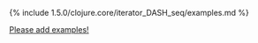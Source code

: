 {% include 1.5.0/clojure.core/iterator_DASH_seq/examples.md %}

[Please add examples!](https://github.com/arrdem/grimoire/edit/master/_includes/1.6.0/clojure.core/iterator_DASH_seq/examples.md)
